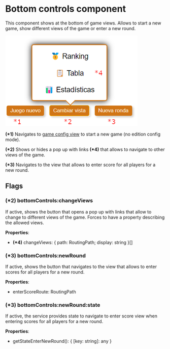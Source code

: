 # Bottom controls component

This component shows at the bottom of game views. Allows to start a new game, show different views of the game or enter a new round.

![bottom controls](./images/bottom_controls.png)

**(\*1)** Navigates to [game config view](./GAME_CONFIG.md) to start a new game (no edition config mode).

**(\*2)** Shows or hides a pop up with links **(\*4)** that allows to navigate to other views of the game.

**(\*3)** Navigates to the view that allows to enter score for all players for a new round.

## Flags

### (*2) bottomControls:changeViews

If active, shows the button that opens a pop up with links that allow to change to different views of the game. Forces to have a property describing the allowed views.

**Properties**:

- **(\*4)** changeViews: { path: RoutingPath; display: string }[]

### (*3) bottomControls:newRound

If active, shows the button that navigates to the view that allows to enter scores for all players for a new round.

**Properties**:

- enterScoreRoute: RoutingPath

### (*3) bottomControls:newRound:state

If active, the service provides state to navigate to enter score view when entering scores for all players for a new round.

**Properties**:

- getStateEnterNewRound(): { [key: string]: any }
